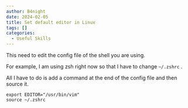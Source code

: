 ```yaml
---
author: B4night
date: 2024-02-05
title: Set default editor in Linux
tags: []
categories:
  - Useful Skills
---
```


This need to edit the config file of the shell you are using.

For example, I am using zsh right now so that I have to change `~/.zshrc` .

All I have to do is add a command at the end of the config file and then source it.

    export EDITOR="/usr/bin/vim"
    source ~/.zshrc
